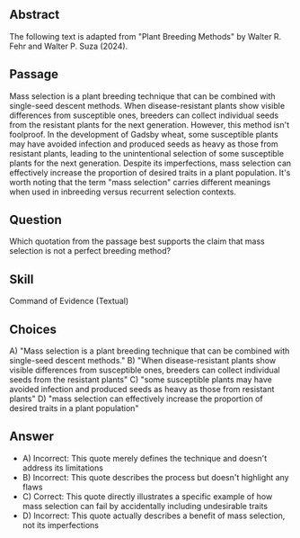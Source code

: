 ## Abstract
The following text is adapted from "Plant Breeding Methods" by Walter R. Fehr and Walter P. Suza (2024).

## Passage
Mass selection is a plant breeding technique that can be combined with single-seed descent methods. When disease-resistant plants show visible differences from susceptible ones, breeders can collect individual seeds from the resistant plants for the next generation. However, this method isn't foolproof. In the development of Gadsby wheat, some susceptible plants may have avoided infection and produced seeds as heavy as those from resistant plants, leading to the unintentional selection of some susceptible plants for the next generation. Despite its imperfections, mass selection can effectively increase the proportion of desired traits in a plant population. It's worth noting that the term "mass selection" carries different meanings when used in inbreeding versus recurrent selection contexts.

## Question
Which quotation from the passage best supports the claim that mass selection is not a perfect breeding method?

## Skill
Command of Evidence (Textual)

## Choices
A) "Mass selection is a plant breeding technique that can be combined with single-seed descent methods."
B) "When disease-resistant plants show visible differences from susceptible ones, breeders can collect individual seeds from the resistant plants"
C) "some susceptible plants may have avoided infection and produced seeds as heavy as those from resistant plants"
D) "mass selection can effectively increase the proportion of desired traits in a plant population"

## Answer
- A) Incorrect: This quote merely defines the technique and doesn't address its limitations
- B) Incorrect: This quote describes the process but doesn't highlight any flaws
- C) Correct: This quote directly illustrates a specific example of how mass selection can fail by accidentally including undesirable traits
- D) Incorrect: This quote actually describes a benefit of mass selection, not its imperfections